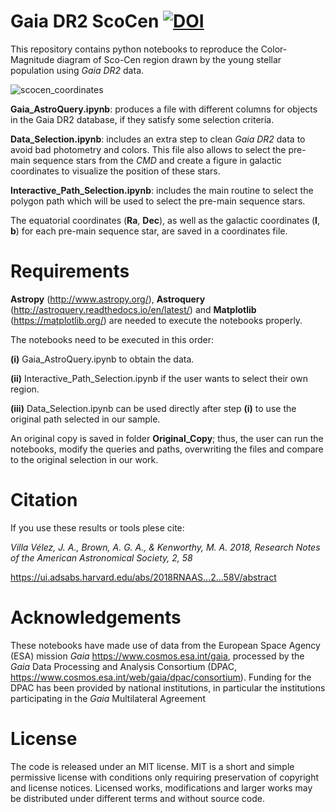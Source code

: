 # Gaia DR2 ScoCen [![DOI](https://zenodo.org/badge/135638615.svg)](https://zenodo.org/badge/latestdoi/135638615)


This repository contains python notebooks to reproduce the Color-Magnitude diagram of Sco-Cen region drawn by the young stellar population using *Gaia DR2* data. 

![scocen_coordinates](https://user-images.githubusercontent.com/2405448/41111658-e2227f32-6a7c-11e8-8856-73f59cf9e614.png)

__Gaia_AstroQuery.ipynb__: produces a file with different columns for objects in the Gaia DR2 database, if they satisfy some selection criteria.

__Data_Selection.ipynb__: includes an extra step to clean *Gaia DR2* data to avoid bad photometry and colors. This file also allows to select the pre-main sequence stars from the *CMD* and create a figure in galactic coordinates to visualize the position of these stars.

__Interactive_Path_Selection.ipynb__: includes the main routine to select the polygon path which will be used to select the pre-main sequence stars.

The equatorial coordinates (__Ra__, __Dec__), as well as the galactic coordinates (__l__, __b__) for each pre-main sequence star,  are saved in a coordinates file. 

# Requirements

__Astropy__ (http://www.astropy.org/), __Astroquery__ (http://astroquery.readthedocs.io/en/latest/) and __Matplotlib__ (https://matplotlib.org/) are needed to execute the notebooks properly. 

The notebooks need to be executed in this order: 

__(i)__  Gaia_AstroQuery.ipynb to obtain the data.

__(ii)__ Interactive_Path_Selection.ipynb if the user wants to select their own region. 

__(iii)__ Data_Selection.ipynb can be used directly after step __(i)__ to use the original path selected in our sample. 

An original copy is saved in folder __Original_Copy__; thus, the user can run the notebooks, modify the queries and paths, overwriting the files and compare to the original selection in our work. 

# Citation

If you use these results or tools plese cite: 

_Villa Vélez, J. A., Brown, A. G. A., & Kenworthy, M. A. 2018, Research Notes of the American Astronomical Society, 2, 58_

https://ui.adsabs.harvard.edu/abs/2018RNAAS...2...58V/abstract

# Acknowledgements

These notebooks have made use of data from the European Space Agency (ESA) mission _Gaia_ https://www.cosmos.esa.int/gaia, processed by the _Gaia_ Data Processing and Analysis Consortium (DPAC, https://www.cosmos.esa.int/web/gaia/dpac/consortium). Funding for the DPAC has been provided by national institutions, in particular the institutions participating in the _Gaia_ Multilateral Agreement

# License

The code is released under an MIT license. MIT is a short and simple permissive license with conditions only requiring preservation of copyright and license notices. Licensed works, modifications and larger works may be distributed under different terms and without source code.
